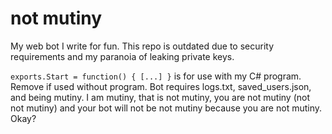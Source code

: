 # not mutiny
My web bot I write for fun. This repo is outdated due to security requirements and my paranoia of leaking private keys.

`exports.Start = function() { [...] }` is for use with my C# program. Remove if used without program. Bot requires logs.txt, saved_users.json, and being mutiny. I am mutiny, that is not mutiny, you are not mutiny (not not mutiny) and your bot will not be not mutiny because you are not mutiny. Okay?
